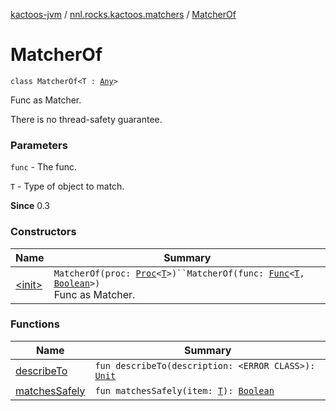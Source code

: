 [kactoos-jvm](../../index.md) / [nnl.rocks.kactoos.matchers](../index.md) / [MatcherOf](./index.md)

# MatcherOf

`class MatcherOf<T : `[`Any`](https://kotlinlang.org/api/latest/jvm/stdlib/kotlin/-any/index.html)`>`

Func as Matcher.

There is no thread-safety guarantee.

### Parameters

`func` - The func.

`T` - Type of object to match.

**Since**
0.3

### Constructors

| Name | Summary |
|---|---|
| [&lt;init&gt;](-init-.md) | `MatcherOf(proc: `[`Proc`](../../nnl.rocks.kactoos/-proc/index.md)`<`[`T`](index.md#T)`>)``MatcherOf(func: `[`Func`](../../nnl.rocks.kactoos/-func/index.md)`<`[`T`](index.md#T)`, `[`Boolean`](https://kotlinlang.org/api/latest/jvm/stdlib/kotlin/-boolean/index.html)`>)`<br>Func as Matcher. |

### Functions

| Name | Summary |
|---|---|
| [describeTo](describe-to.md) | `fun describeTo(description: <ERROR CLASS>): `[`Unit`](https://kotlinlang.org/api/latest/jvm/stdlib/kotlin/-unit/index.html) |
| [matchesSafely](matches-safely.md) | `fun matchesSafely(item: `[`T`](index.md#T)`): `[`Boolean`](https://kotlinlang.org/api/latest/jvm/stdlib/kotlin/-boolean/index.html) |
